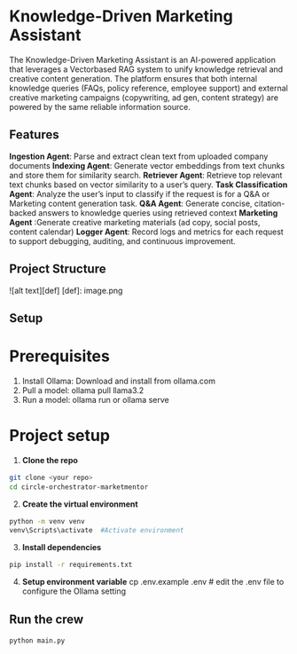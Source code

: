 # Knowledge-Driven Marketing Assistant

The Knowledge-Driven Marketing Assistant is an AI-powered application that leverages a Vectorbased RAG system to unify knowledge retrieval and creative content generation. The platform ensures that both internal knowledge queries (FAQs, policy reference, employee support) and external creative marketing campaigns (copywriting, ad gen, content strategy) are powered by the same reliable information source.

## Features
**Ingestion Agent**: Parse and extract clean text from uploaded company documents 
**Indexing Agent**: Generate vector embeddings from text chunks and store them for similarity search.
**Retriever Agent**: Retrieve top relevant text chunks based on vector similarity to a user’s query.
**Task Classification Agent**: Analyze the user’s input to classify if the request is for a Q&A or Marketing content generation task.
**Q&A Agent**: Generate concise, citation-backed answers to knowledge queries using retrieved context
**Marketing Agent** :Generate creative marketing materials (ad copy, social posts, content calendar) 
**Logger Agent**: Record logs and metrics for each request to support debugging, auditing, and continuous improvement.

## Project Structure
![alt text][def]
[def]: image.png

## Setup
# Prerequisites
1. Install Ollama: Download and install from ollama.com
2. Pull a model: ollama pull llama3.2
3. Run a model: ollama run or ollama serve


# Project setup
1. **Clone the repo**
```bash
git clone <your repo>
cd circle-orchestrator-marketmentor
```
2. **Create the virtual environment**
```bash 
python -m venv venv
venv\Scripts\activate  #Activate environment
```
3. **Install dependencies**
```bash
pip install -r requirements.txt
```
4. **Setup environment variable**
cp .env.example .env # edit the .env file to configure the Ollama setting

## Run the crew
```bash 
python main.py
```